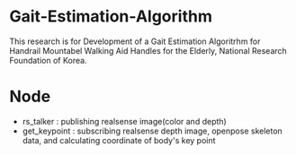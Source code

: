 # Gait-Estimation-Algorithm
This research is for Development of a Gait Estimation Algoritrhm for Handrail Mountabel Walking Aid Handles for the Elderly, National Research Foundation of Korea.


# Node

- rs_talker : publishing realsense image(color and depth)
- get_keypoint : subscribing realsense depth image, openpose skeleton data, 
and calculating coordinate of body's key point
